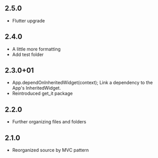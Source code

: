 
## 2.5.0
- Flutter upgrade

## 2.4.0
- A little more formatting
- Add test folder

## 2.3.0+01
- App.dependOnInheritedWidget(context); Link a dependency to the App's InheritedWidget.
- Reintroduced get_it package

## 2.2.0
- Further organizing files and folders 

## 2.1.0
- Reorganized source by MVC pattern